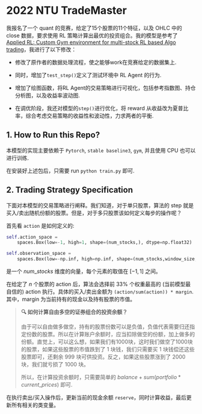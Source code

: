# 2022 NTU TradeMaster

我报名了一个 quant 的竞赛，给定了15个股票的11个特征，以及 OHLC 中的 close 数据，要求使用 RL 策略计算出最优的投资组合。我的模型是参考了[Applied RL: Custom Gym environment for multi-stock RL based Algo trading](https://medium.com/@akhileshgogikar/custom-gym-environment-for-multi-stock-algo-trading-113b07dd445d#99d4)，我进行了以下修改：
- 修改了原作者的数据处理流程，使之能够work在竞赛给定的数据集上.

- 同时，增加了`test_step()`定义了测试环境中 RL Agent 的行为.

- 增加了绘图函数，将RL Agent的交易策略进行可视化，包括参考指数图、持仓分析图，以及收益率波动图.

- 在调优阶段，我还对模型的`step()`进行优化，将 reward 从收益改为夏普比率，综合考虑交易策略的收益性和波动性，力求两者的平衡.

## 1. How to Run this Repo?

本模型的实现主要依赖于 `Pytorch`, `stable baseline3`, `gym`, 并且使用 CPU 也可以进行训练.

在安装好上述包后，只需要 run `python train.py` 即可.


## 2. Trading Strategy Specification

下面对本模型的交易策略进行阐释。我们知道，对于单只股票，算法的 step 就是买入/卖出随机份额的股票。但是，对于多只股票该如何定义每步的操作呢？

首先看 `action` 是如何定义的:

```python
self.action_space = 
	spaces.Box(low=-1, high=1, shape=(num_stocks,), dtype=np.float32)

self.observation_space = 
	spaces.Box(low=-np.inf, high=np.inf, shape=(num_stocks,window_size,num_features), dtype=np.float32)
```

是一个 $num\_stocks$ 维度的向量，每个元素的取值在 $[-1, 1]$ 之间。

在给定了 $n$ 个股票的 action 后，算法会选择前 33% 个权重最高的 (当前模型最自信的) action 执行。具体的买入/卖出金额为 `(action/sum(action)) * margin`. 其中，margin 为当前持有的现金以及持有股票的市值。

> **🔍 如何计算自由多空的证券组合的投资余额？**
>
> 由于可以自由做多做空，持有的股票份数可以是负值，负值代表需要归还指定份数的股票。所以在计算账户余额时，应当扣除做空的份额，加上做多的份额。直觉上，可以这么想，如果我们有1000块，这时我们做空了1000块的股票，如果这些股票的市值跌到了 1 块钱，我们只需要买 1 块钱偿还这些股票即可，还剩余 999 块可供投资。反之，如果这些股票涨到了 2000 块，我们就亏损了 1000 块。
>
> 所以，在计算投资余额时，只需要简单的 $balance + sum(portfolio * current\_prices)$ 即可.

在执行卖出/买入操作后，更新当前的现金余额 `reserve`，同时计算收益，最后更新所有相关的类变量。
